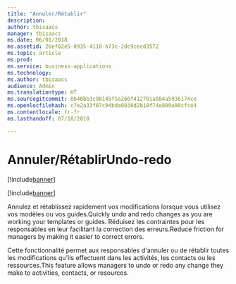 ```yaml
---
title: "Annuler/Rétablir"
description: 
author: tbisaacs
manager: tbisaacs
ms.date: 06/01/2018
ms.assetid: 26ef02e5-0935-4110-b73c-2dc9cecd3572
ms.topic: article
ms.prod: 
ms.service: business-applications
ms.technology: 
ms.author: tbisaacs
audience: Admin
ms.translationtype: HT
ms.sourcegitcommit: 0b40bb3c98145f5a260f412701a884a5936174ce
ms.openlocfilehash: c7e2a33f07c94bda0838d2b18f74e809a80cfce4
ms.contentlocale: fr-fr
ms.lasthandoff: 07/18/2018

---
```

#  <a name="undo-redo"></a><span data-ttu-id="9d055-102">Annuler/Rétablir</span><span class="sxs-lookup"><span data-stu-id="9d055-102">Undo-redo</span></span>

[!include[banner](../../../includes/banner.md)]

[!include[banner](../../../includes/public-preview.md)]


<span data-ttu-id="9d055-103">Annulez et rétablissez rapidement vos modifications lorsque vous utilisez vos modèles ou vos guides.</span><span class="sxs-lookup"><span data-stu-id="9d055-103">Quickly undo and redo changes as you are working your templates or guides.</span></span> <span data-ttu-id="9d055-104">Réduisez les contraintes pour les responsables en leur facilitant la correction des erreurs.</span><span class="sxs-lookup"><span data-stu-id="9d055-104">Reduce friction for managers by making it easier to correct errors.</span></span>

<span data-ttu-id="9d055-105">Cette fonctionnalité permet aux responsables d'annuler ou de rétablir toutes les modifications qu'ils effectuent dans les activités, les contacts ou les ressources.</span><span class="sxs-lookup"><span data-stu-id="9d055-105">This feature allows managers to undo or redo any change they make to activities, contacts, or resources.</span></span>

<!--
# Who uses this feature  
Managers
# License required
Talent license 
# Development status
In development
# Target timeframe
* Public Preview: June
* GA: July
-->

